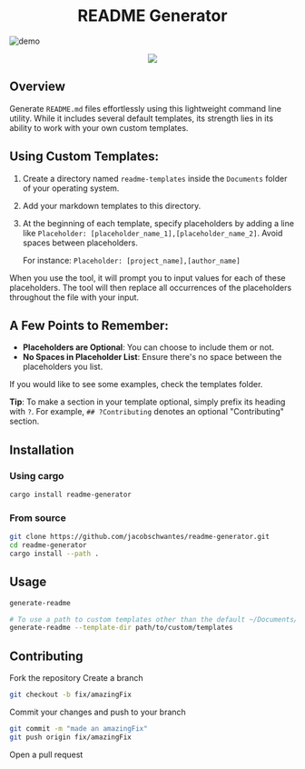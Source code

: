 <h1 align="center">README Generator</h1>

![demo](https://us-east-1.tixte.net/uploads/jsch.tixte.co/readme-generator-demo.gif)

<p align="center"><img src="https://img.shields.io/crates/d/generate-readme?color=%23b7410e" /></p>

## Overview

Generate `README.md` files effortlessly using this lightweight command line utility. While it includes several default templates, its strength lies in its ability to work with your own custom templates.

## Using Custom Templates:
1. Create a directory named `readme-templates` inside the `Documents` folder of your operating system.
2. Add your markdown templates to this directory.
3. At the beginning of each template, specify placeholders by adding a line like `Placeholder: [placeholder_name_1],[placeholder_name_2]`. Avoid spaces between placeholders.

   For instance: `Placeholder: [project_name],[author_name]`

When you use the tool, it will prompt you to input values for each of these placeholders. The tool will then replace all occurrences of the placeholders throughout the file with your input.

## A Few Points to Remember:
- **Placeholders are Optional**: You can choose to include them or not.
- **No Spaces in Placeholder List**: Ensure there's no space between the placeholders you list.
  
If you would like to see some examples, check the templates folder.

**Tip**: To make a section in your template optional, simply prefix its heading with `?`. For example, `## ?Contributing` denotes an optional "Contributing" section.


## Installation

### Using cargo

```bash
cargo install readme-generator
```

### From source

```bash
git clone https://github.com/jacobschwantes/readme-generator.git
cd readme-generator
cargo install --path .
```
<!-- 
If you don't have cargo installed, you can download the executable from the [releases](readme-generator/releases) section. -->

## Usage

```bash
generate-readme
```
```bash
# To use a path to custom templates other than the default ~/Documents/readme-templates
generate-readme --template-dir path/to/custom/templates
```

## Contributing
Fork the repository
Create a branch
```bash
git checkout -b fix/amazingFix
```
Commit your changes and push to your branch
```bash
git commit -m "made an amazingFix"
git push origin fix/amazingFix
```
Open a pull request
